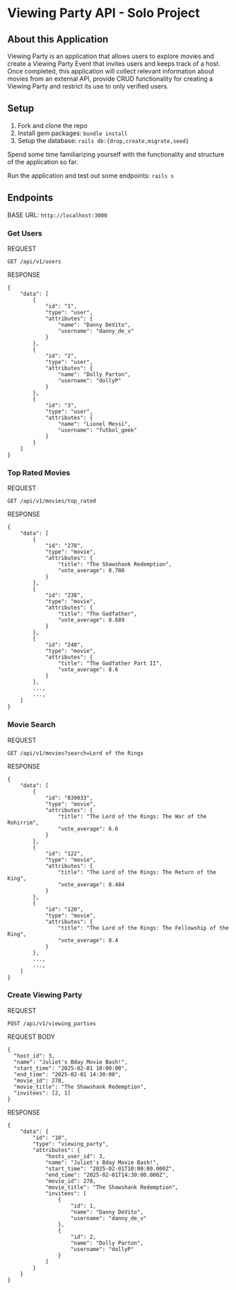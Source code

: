 # Viewing Party API - Solo Project


## About this Application

Viewing Party is an application that allows users to explore movies and create a Viewing Party Event that invites users and keeps track of a host. Once completed, this application will collect relevant information about movies from an external API, provide CRUD functionality for creating a Viewing Party and restrict its use to only verified users. 

## Setup

1. Fork and clone the repo
2. Install gem packages: `bundle install`
3. Setup the database: `rails db:{drop,create,migrate,seed}`

Spend some time familiarizing yourself with the functionality and structure of the application so far.

Run the application and test out some endpoints: `rails s`

## Endpoints
BASE URL: `http://localhost:3000`

### Get Users 

REQUEST

``` GET /api/v1/users ```

RESPONSE

```
{
    "data": [
        {
            "id": "1",
            "type": "user",
            "attributes": {
                "name": "Danny DeVito",
                "username": "danny_de_v"
            }
        },
        {
            "id": "2",
            "type": "user",
            "attributes": {
                "name": "Dolly Parton",
                "username": "dollyP"
            }
        },
        {
            "id": "3",
            "type": "user",
            "attributes": {
                "name": "Lionel Messi",
                "username": "futbol_geek"
            }
        }
    ]
}
```

### Top Rated Movies 

REQUEST

```GET /api/v1/movies/top_rated ```

RESPONSE

```
{
    "data": [
        {
            "id": "278",
            "type": "movie",
            "attributes": {
                "title": "The Shawshank Redemption",
                "vote_average": 8.708
            }
        },
        {
            "id": "238",
            "type": "movie",
            "attributes": {
                "title": "The Godfather",
                "vote_average": 8.689
            }
        },
        {
            "id": "240",
            "type": "movie",
            "attributes": {
                "title": "The Godfather Part II",
                "vote_average": 8.6
            }
        },
        ...,
        ...,
    ]
}

```

### Movie Search

REQUEST

```GET /api/v1/movies?search=Lord of the Rings```

RESPONSE

```
{
    "data": [
        {
            "id": "839033",
            "type": "movie",
            "attributes": {
                "title": "The Lord of the Rings: The War of the Rohirrim",
                "vote_average": 6.6
            }
        },
        {
            "id": "122",
            "type": "movie",
            "attributes": {
                "title": "The Lord of the Rings: The Return of the King",
                "vote_average": 8.484
            }
        },
        {
            "id": "120",
            "type": "movie",
            "attributes": {
                "title": "The Lord of the Rings: The Fellowship of the Ring",
                "vote_average": 8.4
            }
        },
        ...,
        ...,
    ]
}
```

### Create Viewing Party

REQUEST

```POST /api/v1/viewing_parties```

REQUEST BODY

```
{ 
  "host_id": 3,
  "name": "Juliet's Bday Movie Bash!",
  "start_time": "2025-02-01 10:00:00",
  "end_time": "2025-02-01 14:30:00",
  "movie_id": 278,
  "movie_title": "The Shawshank Redemption",
  "invitees": [2, 1]
}
```

RESPONSE

```
{
    "data": {
        "id": "10",
        "type": "viewing_party",
        "attributes": {
            "hosts_user_id": 3,
            "name": "Juliet's Bday Movie Bash!",
            "start_time": "2025-02-01T10:00:00.000Z",
            "end_time": "2025-02-01T14:30:00.000Z",
            "movie_id": 278,
            "movie_title": "The Shawshank Redemption",
            "invitees": [
                {
                    "id": 1,
                    "name": "Danny DeVito",
                    "username": "danny_de_v"
                },
                {
                    "id": 2,
                    "name": "Dolly Parton",
                    "username": "dollyP"
                }
            ]
        }
    }
}
```
